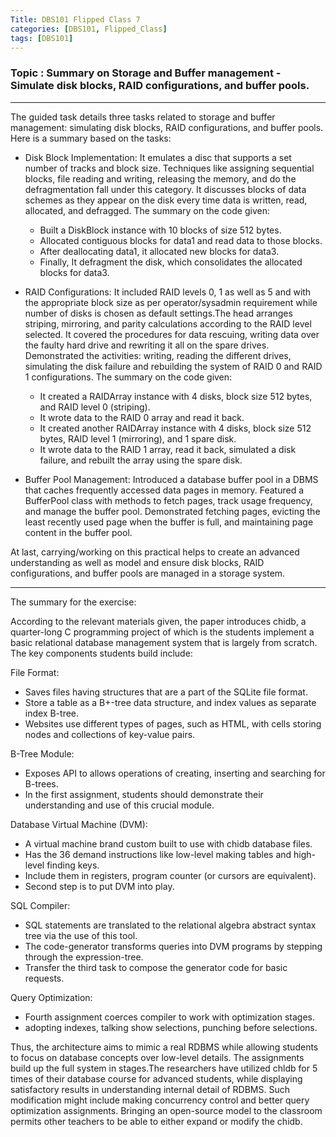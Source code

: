 ```yaml
---
Title: DBS101 Flipped Class 7
categories: [DBS101, Flipped_Class]
tags: [DBS101]
---
```


### Topic : Summary on Storage and Buffer management - Simulate disk blocks, RAID configurations, and buffer pools.

---

The guided task details three tasks related to storage and buffer management: simulating disk blocks, RAID configurations, and buffer pools. Here is a summary based on the tasks:

- Disk Block Implementation:
  It emulates a disc that supports a set number of tracks and block size.
  Techniques like assigning sequential blocks, file reading and writing, releasing the memory, and do the defragmentation fall under this category.
  It discusses blocks of data schemes as they appear on the disk every time data is written, read, allocated, and defragged.
  The summary on the code given:
    - Built a DiskBlock instance with 10 blocks of size 512 bytes.
    - Allocated contiguous blocks for data1 and read data to those blocks.
    - After deallocating data1, it allocated new blocks for data3.
    - Finally, It defragment the disk, which consolidates the allocated blocks for data3.

- RAID Configurations:
  It included RAID levels 0, 1 as well as 5 and with the appropriate block size as per operator/sysadmin requirement while number of disks is chosen as default settings.The head arranges striping, mirroring, and parity calculations according to the RAID level selected.
  It covered  the procedures for data rescuing, writing data over the faulty hard drive and rewriting it all on the spare drives.
  Demonstrated the activities: writing, reading the different drives, simulating the disk failure and rebuilding the system of RAID 0 and RAID 1 configurations.
  The summary on the code given:
    - It created a RAIDArray instance with 4 disks, block size 512 bytes, and RAID level 0 (striping).
    - It wrote data to the RAID 0 array and read it back.
    - It created another RAIDArray instance with 4 disks, block size 512 bytes, RAID level 1 (mirroring), and 1 spare disk.
    - It wrote data to the RAID 1 array, read it back, simulated a disk failure, and rebuilt the array using the spare disk.

- Buffer Pool Management:
  Introduced a database buffer pool in a DBMS that caches frequently accessed data pages in memory.
  Featured a BufferPool class with methods to fetch pages, track usage frequency, and manage the buffer pool.
  Demonstrated fetching pages, evicting the least recently used page when the buffer is full, and maintaining page content in the buffer pool.
  
At last, carrying/working on this practical helps to create an advanced understanding as well as model and ensure disk blocks, RAID configurations, and buffer pools are managed in a storage system.

---

The summary for the exercise:

According to the relevant materials given, the paper introduces chidb, a quarter-long C programming project of which is the students implement a basic relational database management system that is largely from scratch. The key components students build include:

File Format:
- Saves files having structures that are a part of the SQLite file format.
- Store a table as a B+-tree data structure, and index values as separate index B-tree.
- Websites use different types of pages, such as HTML, with cells storing nodes and collections of key-value pairs.

B-Tree Module:
- Exposes API to allows operations of creating, inserting and searching for B-trees.
- In the first assignment, students should demonstrate their understanding and use of this crucial module.

Database Virtual Machine (DVM):
- A virtual machine brand custom built to use with chidb database files.
- Has the 36 demand instructions like low-level making tables and high-level finding keys.
- Include them in registers, program counter (or cursors are equivalent).
- Second step is to put DVM into play.

SQL Compiler:
- SQL statements are translated to the relational algebra abstract syntax tree via the use of this tool.
- The code-generator transforms queries into DVM programs by stepping through the expression-tree.
- Transfer the third task to compose the generator code for basic requests.

Query Optimization:
- Fourth assignment coerces compiler to work with optimization stages.
- adopting indexes, talking show selections, punching before selections.


Thus, the architecture aims to mimic a real RDBMS while allowing students to focus on database concepts over low-level details. The assignments build up the full system in stages.The researchers have utilized chldb for 5 times of their database course for advanced students, while displaying satisfactory results in understanding internal detail of RDBMS. Such modification might include making concurrency control and better query optimization assignments. Bringing an open-source model to the classroom permits other teachers to be able to either expand or modify the chidb.  
